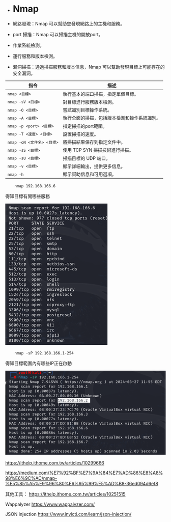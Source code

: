 * # Nmap

* 網路發現：Nmap 可以幫助您發現網路上的主機和服務。
* port 掃描：Nmap 可以掃描主機的開放port。
* 作業系統檢測。
* 運行服務和版本檢測。
* 漏洞掃描：通過掃描服務和版本信息，Nmap 可以幫助發現目標上可能存在的安全漏洞。

| 指令                    | 描述                                      |
| -----------------------| ----------------------------------------- |
| `nmap <目標>`          | 執行基本的端口掃描，指定單個目標。        |
| `nmap -sV <目標>`      | 對目標進行服務版本檢測。                  |
| `nmap -O <目標>`       | 嘗試識別目標操作系統。                    |
| `nmap -A <目標>`       | 執行全面的掃描，包括版本檢測和操作系統識別。 |
| `nmap -p <port> <目標>`| 指定掃描的port範圍。                      |
| `nmap -T <速度> <目標>` | 設置掃描的速度。                          |
| `nmap -oN <文件名> <目標>`| 將掃描結果保存到指定文件中。              |
| `nmap -sS <目標>`      | 使用 TCP SYN 掃描技術進行掃描。           |
| `nmap -sU <目標>`      | 掃描目標的 UDP 端口。                     |
| `nmap -v <目標>`       | 顯示詳細輸出，提供更多信息。              |
| `nmap -h`              | 顯示幫助信息和可用選項。                  |

```
    nmap 192.168.166.6
```
得知目標有開哪些服務

![alt text](image.png)

```
    nmap -sP 192.168.166.1-254
```
得知目標範圍內有哪些IP正在啟動

![alt text](image-1.png)


https://ithelp.ithome.com.tw/articles/10299666

https://medium.com/%E7%92%BF%E7%9A%84%E7%AD%86%E8%A8%98%E6%9C%AC/nmap-%E5%85%A5%E9%96%80%E6%95%99%E5%AD%B8-36ed094d6ef8

其他工具：
https://ithelp.ithome.com.tw/articles/10251515

Wappalyzer
https://www.wappalyzer.com/

JSON injection 
https://www.invicti.com/learn/json-injection/

